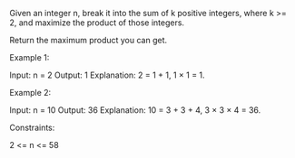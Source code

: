 Given an integer n, break it into the sum of k positive integers, where k >=
2, and maximize the product of those integers.

Return the maximum product you can get.


Example 1:


Input: n = 2
Output: 1
Explanation: 2 = 1 + 1, 1 × 1 = 1.


Example 2:


Input: n = 10
Output: 36
Explanation: 10 = 3 + 3 + 4, 3 × 3 × 4 = 36.



Constraints:


2 <= n <= 58




